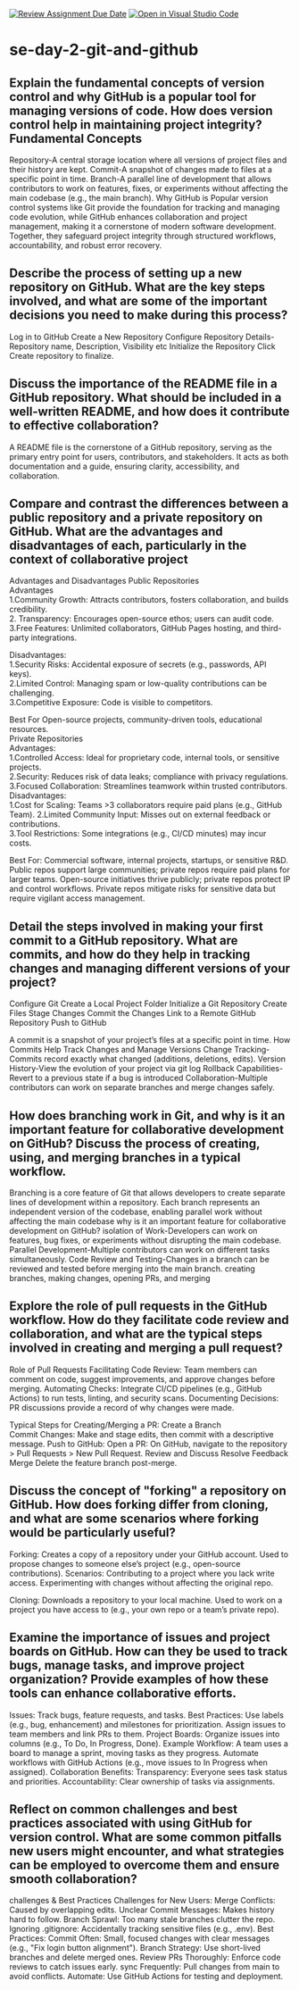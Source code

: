 [![Review Assignment Due Date](https://classroom.github.com/assets/deadline-readme-button-22041afd0340ce965d47ae6ef1cefeee28c7c493a6346c4f15d667ab976d596c.svg)](https://classroom.github.com/a/8wgCKhpZ)
[![Open in Visual Studio Code](https://classroom.github.com/assets/open-in-vscode-2e0aaae1b6195c2367325f4f02e2d04e9abb55f0b24a779b69b11b9e10269abc.svg)](https://classroom.github.com/online_ide?assignment_repo_id=18797875&assignment_repo_type=AssignmentRepo)
# se-day-2-git-and-github
## Explain the fundamental concepts of version control and why GitHub is a popular tool for managing versions of code. How does version control help in maintaining project integrity?  Fundamental Concepts
Repository-A central storage location where all versions of project files and their history are kept.
Commit-A snapshot of changes made to files at a specific point in time. 
Branch-A parallel line of development that allows contributors to work on features, fixes, or experiments without affecting the main codebase (e.g., the main branch).
Why GitHub is Popular
 version control systems like Git provide the foundation for tracking and managing code evolution, while GitHub enhances collaboration and project management, making it a cornerstone of modern software development. Together, they safeguard project integrity through structured workflows, accountability, and robust error recovery.

## Describe the process of setting up a new repository on GitHub. What are the key steps involved, and what are some of the important decisions you need to make during this process?
Log in to GitHub
Create a New Repository
Configure Repository Details-Repository name, Description, Visibility etc
Initialize the Repository
Click Create repository to finalize.
## Discuss the importance of the README file in a GitHub repository. What should be included in a well-written README, and how does it contribute to effective collaboration?
A README file is the cornerstone of a GitHub repository, serving as the primary entry point for users, contributors, and stakeholders. It acts as both documentation and a guide, ensuring clarity, accessibility, and collaboration. 

## Compare and contrast the differences between a public repository and a private repository on GitHub. What are the advantages and disadvantages of each, particularly in the context of collaborative project
Advantages and Disadvantages
Public Repositories  
Advantages  
1.Community Growth: Attracts contributors, fosters collaboration, and builds credibility.  
2. Transparency: Encourages open-source ethos; users can audit code.  
3.Free Features: Unlimited collaborators, GitHub Pages hosting, and third-party integrations.  

Disadvantages:  
1.Security Risks: Accidental exposure of secrets (e.g., passwords, API keys).  
2.Limited Control: Managing spam or low-quality contributions can be challenging.  
3.Competitive Exposure: Code is visible to competitors.  

Best For Open-source projects, community-driven tools, educational resources.  
Private Repositories  
Advantages:  
1.Controlled Access: Ideal for proprietary code, internal tools, or sensitive projects.  
2.Security: Reduces risk of data leaks; compliance with privacy regulations.  
3.Focused Collaboration: Streamlines teamwork within trusted contributors.  
Disadvantages:  
1.Cost for Scaling: Teams >3 collaborators require paid plans (e.g., GitHub Team). 2.Limited Community Input: Misses out on external feedback or contributions.  
3.Tool Restrictions: Some integrations (e.g., CI/CD minutes) may incur costs.  

Best For: Commercial software, internal projects, startups, or sensitive R&D.  
Public repos support large communities; private repos require paid plans for larger teams.
 Open-source initiatives thrive publicly; private repos protect IP and control workflows.
Private repos mitigate risks for sensitive data but require vigilant access management. 
## Detail the steps involved in making your first commit to a GitHub repository. What are commits, and how do they help in tracking changes and managing different versions of your project?
Configure Git 
Create a Local Project Folder
Initialize a Git Repository
Create  Files
Stage Changes
Commit the Changes
Link to a Remote GitHub Repository
Push to GitHub

A commit is a snapshot of your project’s files at a specific point in time.
How Commits Help Track Changes and Manage Versions
Change Tracking-Commits record exactly what changed (additions, deletions, edits).
Version History-View the evolution of your project via git log
Rollback Capabilities-Revert to a previous state if a bug is introduced
Collaboration-Multiple contributors can work on separate branches and merge changes safely.
## How does branching work in Git, and why is it an important feature for collaborative development on GitHub? Discuss the process of creating, using, and merging branches in a typical workflow.
Branching is a core feature of Git that allows developers to create separate lines of development within a repository. Each branch represents an independent version of the codebase, enabling parallel work without affecting the main codebase
  why is it an important feature for collaborative development on GitHub?
  isolation of Work-Developers can work on features, bug fixes, or experiments without disrupting the main codebase.
Parallel Development-Multiple contributors can work on different tasks simultaneously.
Code Review and Testing-Changes in a branch can be reviewed and tested before merging into the main branch.
creating branches, making changes, opening PRs, and merging
## Explore the role of pull requests in the GitHub workflow. How do they facilitate code review and collaboration, and what are the typical steps involved in creating and merging a pull request?
Role of Pull Requests 
Facilitating Code Review: Team members can comment on code, suggest improvements, and approve changes before merging.
Automating Checks: Integrate CI/CD pipelines (e.g., GitHub Actions) to run tests, linting, and security scans.
Documenting Decisions: PR discussions provide a record of why changes were made.

Typical Steps for Creating/Merging a PR:
Create a Branch  
Commit Changes: Make and stage edits, then commit with a descriptive message.
Push to GitHub:
Open a PR: On GitHub, navigate to the repository > Pull Requests > New Pull Request.
Review and Discuss
Resolve Feedback
Merge
Delete the feature branch post-merge.
## Discuss the concept of "forking" a repository on GitHub. How does forking differ from cloning, and what are some scenarios where forking would be particularly useful?
Forking:
Creates a copy of a repository under your GitHub account.
Used to propose changes to someone else’s project (e.g., open-source contributions).
Scenarios:
Contributing to a project where you lack write access.
Experimenting with changes without affecting the original repo.

Cloning:
Downloads a repository to your local machine.
Used to work on a project you have access to (e.g., your own repo or a team’s private repo).

## Examine the importance of issues and project boards on GitHub. How can they be used to track bugs, manage tasks, and improve project organization? Provide examples of how these tools can enhance collaborative efforts.
Issues:
Track bugs, feature requests, and tasks.
Best Practices:
Use labels (e.g., bug, enhancement) and milestones for prioritization.
Assign issues to team members and link PRs to them.
Project Boards:
Organize issues into columns (e.g., To Do, In Progress, Done).
Example Workflow:
A team uses a board to manage a sprint, moving tasks as they progress.
Automate workflows with GitHub Actions (e.g., move issues to In Progress when assigned).
Collaboration Benefits:
Transparency: Everyone sees task status and priorities.
Accountability: Clear ownership of tasks via assignments.
## Reflect on common challenges and best practices associated with using GitHub for version control. What are some common pitfalls new users might encounter, and what strategies can be employed to overcome them and ensure smooth collaboration?
challenges & Best Practices
Challenges for New Users:
Merge Conflicts: Caused by overlapping edits.
Unclear Commit Messages: Makes history hard to follow.
Branch Sprawl: Too many stale branches clutter the repo.
Ignoring .gitignore: Accidentally tracking sensitive files (e.g., .env).
Best Practices:
Commit Often: Small, focused changes with clear messages (e.g., "Fix login button alignment").
Branch Strategy: Use short-lived branches and delete merged ones.
Review PRs Thoroughly: Enforce code reviews to catch issues early.
sync Frequently: Pull changes from main to avoid conflicts.
Automate: Use GitHub Actions for testing and deployment.
